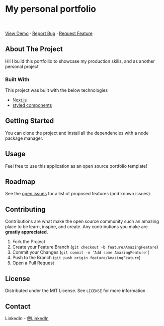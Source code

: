 <br />
  <p align="center">
    <h1>My personal portfolio</h1>
    <br />
    <br />
    <a href="https://portfolio-six-nu-64.vercel.app/">View Demo</a>
    ·
    <a href="https://github.com/nguyenxuongkim2103/portfolio/issues">Report Bug</a>
    ·
    <a href="https://github.com/nguyenxuongkim2103/portfolio/issues">Request Feature</a>
</p>

<!-- ABOUT THE PROJECT -->
## About The Project

Hi! I build this portfoilio to showcase my production skills, and as another personal project



### Built With

This project was built with the below technologies
* [Next.js](https://nextjs.org/)
* [styled components](https://styled-components.com/)



<!-- GETTING STARTED -->
## Getting Started

You can clone the project and install all the dependencies with a node package manager.


<!-- USAGE EXAMPLES -->
## Usage

Feel free to use this application as an open source portfolio template!



<!-- ROADMAP -->
## Roadmap

See the [open issues](https://github.com/nguyenxuongkim2103/portfolio/issues) for a list of proposed features (and known issues).



<!-- CONTRIBUTING -->
## Contributing

Contributions are what make the open source community such an amazing place to be learn, inspire, and create. Any contributions you make are **greatly appreciated**.

1. Fork the Project
2. Create your Feature Branch (`git checkout -b feature/AmazingFeature`)
3. Commit your Changes (`git commit -m 'Add some AmazingFeature'`)
4. Push to the Branch (`git push origin feature/AmazingFeature`)
5. Open a Pull Request



<!-- LICENSE -->
## License

Distributed under the MIT License. See `LICENSE` for more information.



<!-- CONTACT -->
## Contact

LinkedIn - [@LinkedIn](https://www.linkedin.com/in/kim-nguyen-xuong/)

